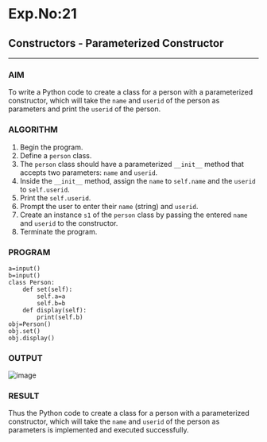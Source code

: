 # Exp.No:21  
## Constructors - Parameterized Constructor

---

### AIM  
To write a Python code to create a class for a person with a parameterized constructor, which will take the `name` and `userid` of the person as parameters and print the `userid` of the person.



### ALGORITHM

1. Begin the program.  
2. Define a `person` class.  
3. The `person` class should have a parameterized `__init__` method that accepts two parameters: `name` and `userid`.  
4. Inside the `__init__` method, assign the `name` to `self.name` and the `userid` to `self.userid`.  
5. Print the `self.userid`.  
6. Prompt the user to enter their `name` (string) and `userid`.  
7. Create an instance `s1` of the `person` class by passing the entered `name` and `userid` to the constructor.  
8. Terminate the program.



### PROGRAM

```
a=input()
b=input()
class Person:
    def set(self):
        self.a=a
        self.b=b
    def display(self):
        print(self.b)
obj=Person()
obj.set()
obj.display()

```

### OUTPUT
![image](https://github.com/user-attachments/assets/d4ea677b-e31a-4349-b2b6-0ee55e669880)


### RESULT
Thus the Python code to create a class for a person with a parameterized constructor, which will take the `name` and `userid` of the person as parameters is implemented and executed successfully.
